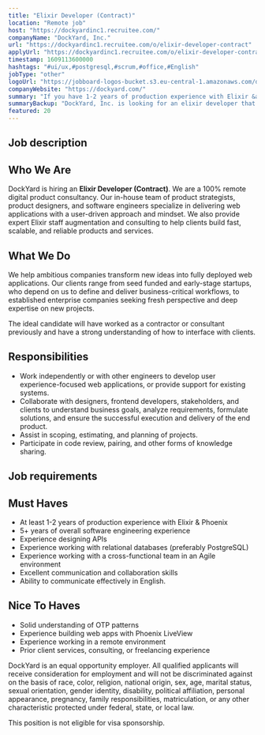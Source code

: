 ```yaml
---
title: "Elixir Developer (Contract)"
location: "Remote job"
host: "https://dockyardinc1.recruitee.com/"
companyName: "DockYard, Inc."
url: "https://dockyardinc1.recruitee.com/o/elixir-developer-contract"
applyUrl: "https://dockyardinc1.recruitee.com/o/elixir-developer-contract/c/new"
timestamp: 1609113600000
hashtags: "#ui/ux,#postgresql,#scrum,#office,#English"
jobType: "other"
logoUrl: "https://jobboard-logos-bucket.s3.eu-central-1.amazonaws.com/dockyard-inc-"
companyWebsite: "https://dockyard.com/"
summary: "If you have 1-2 years of production experience with Elixir &amp, DockYard, Inc. is looking for someone with your knowledge."
summaryBackup: "DockYard, Inc. is looking for an elixir developer that has experience in: #ui/ux, #postgresql, #scrum."
featured: 20
---
```


## Job description

## Who We Are

DockYard is hiring an **Elixir Developer (Contract)**. We are a 100% remote digital product consultancy. Our in-house team of product strategists, product designers, and software engineers specialize in delivering web applications with a user-driven approach and mindset. We also provide expert Elixir staff augmentation and consulting to help clients build fast, scalable, and reliable products and services.

## What We Do

We help ambitious companies transform new ideas into fully deployed web applications. Our clients range from seed funded and early-stage startups, who depend on us to define and deliver business-critical workflows, to established enterprise companies seeking fresh perspective and deep expertise on new projects.

The ideal candidate will have worked as a contractor or consultant previously and have a strong understanding of how to interface with clients.

## Responsibilities

*   Work independently or with other engineers to develop user experience-focused web applications, or provide support for existing systems.
*   Collaborate with designers, frontend developers, stakeholders, and clients to understand business goals, analyze requirements, formulate solutions, and ensure the successful execution and delivery of the end product.
*   Assist in scoping, estimating, and planning of projects.
*   Participate in code review, pairing, and other forms of knowledge sharing.

## Job requirements

## Must Haves

*   At least 1-2 years of production experience with Elixir & Phoenix
*   5+ years of overall software engineering experience
*   Experience designing APIs
*   Experience working with relational databases (preferably PostgreSQL)
*   Experience working with a cross-functional team in an Agile environment
*   Excellent communication and collaboration skills
*   Ability to communicate effectively in English.

## Nice To Haves

*   Solid understanding of OTP patterns
*   Experience building web apps with Phoenix LiveView
*   Experience working in a remote environment
*   Prior client services, consulting, or freelancing experience

DockYard is an equal opportunity employer. All qualified applicants will receive consideration for employment and will not be discriminated against on the basis of race, color, religion, national origin, sex, age, marital status, sexual orientation, gender identity, disability, political affiliation, personal appearance, pregnancy, family responsibilities, matriculation, or any other characteristic protected under federal, state, or local law.

This position is not eligible for visa sponsorship.
